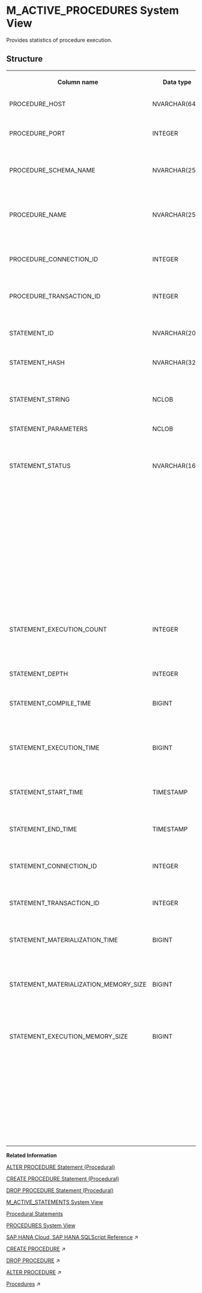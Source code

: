 <!-- loiof3d23305d0dd495590e0061c3546de9a -->

# M\_ACTIVE\_PROCEDURES System View

Provides statistics of procedure execution.



## Structure


<table>
<tr>
<th valign="top">

Column name



</th>
<th valign="top">

Data type



</th>
<th valign="top">

Description



</th>
</tr>
<tr>
<td valign="top">

PROCEDURE\_HOST



</td>
<td valign="top">

NVARCHAR\(64\)



</td>
<td valign="top">

Displays the procedure host.



</td>
</tr>
<tr>
<td valign="top">

PROCEDURE\_PORT



</td>
<td valign="top">

INTEGER



</td>
<td valign="top">

Displays the procedure internal port.



</td>
</tr>
<tr>
<td valign="top">

PROCEDURE\_SCHEMA\_NAME



</td>
<td valign="top">

NVARCHAR\(256\)



</td>
<td valign="top">

Displays the schema name of the stored procedure.



</td>
</tr>
<tr>
<td valign="top">

PROCEDURE\_NAME



</td>
<td valign="top">

NVARCHAR\(256\)



</td>
<td valign="top">

Displays the name of the stored procedure.



</td>
</tr>
<tr>
<td valign="top">

PROCEDURE\_CONNECTION\_ID



</td>
<td valign="top">

INTEGER



</td>
<td valign="top">

Displays the procedure connection ID.



</td>
</tr>
<tr>
<td valign="top">

PROCEDURE\_TRANSACTION\_ID



</td>
<td valign="top">

INTEGER



</td>
<td valign="top">

Displays the procedure transaction ID.



</td>
</tr>
<tr>
<td valign="top">

STATEMENT\_ID



</td>
<td valign="top">

NVARCHAR\(20\)



</td>
<td valign="top">

Displays the ID of the statement.



</td>
</tr>
<tr>
<td valign="top">

STATEMENT\_HASH



</td>
<td valign="top">

NVARCHAR\(32\)



</td>
<td valign="top">

Displays the hash value of the statement.



</td>
</tr>
<tr>
<td valign="top">

STATEMENT\_STRING



</td>
<td valign="top">

NCLOB



</td>
<td valign="top">

Displays the SQL statement string.



</td>
</tr>
<tr>
<td valign="top">

STATEMENT\_PARAMETERS



</td>
<td valign="top">

NCLOB



</td>
<td valign="top">

Displays the statement parameters.



</td>
</tr>
<tr>
<td valign="top">

STATEMENT\_STATUS



</td>
<td valign="top">

NVARCHAR\(16\)



</td>
<td valign="top">

Displays the status of the statement:

-   EXECUTING: the statement is still running
-   COMPLETED: the statement is completed
-   COMPILING: the statement is compiling
-   ABORTED: the statement was aborted



</td>
</tr>
<tr>
<td valign="top">

STATEMENT\_EXECUTION\_COUNT



</td>
<td valign="top">

INTEGER



</td>
<td valign="top">

Displays the count of statement execution.



</td>
</tr>
<tr>
<td valign="top">

STATEMENT\_DEPTH



</td>
<td valign="top">

INTEGER



</td>
<td valign="top">

Displays the statement depth.



</td>
</tr>
<tr>
<td valign="top">

STATEMENT\_COMPILE\_TIME



</td>
<td valign="top">

BIGINT



</td>
<td valign="top">

Displays the elapsed time spent compiling the statement.



</td>
</tr>
<tr>
<td valign="top">

STATEMENT\_EXECUTION\_TIME



</td>
<td valign="top">

BIGINT



</td>
<td valign="top">

Displays the elapsed time spent executing the statement.



</td>
</tr>
<tr>
<td valign="top">

STATEMENT\_START\_TIME



</td>
<td valign="top">

TIMESTAMP



</td>
<td valign="top">

Displays the statement start time.



</td>
</tr>
<tr>
<td valign="top">

STATEMENT\_END\_TIME



</td>
<td valign="top">

TIMESTAMP



</td>
<td valign="top">

Displays the statement end time.



</td>
</tr>
<tr>
<td valign="top">

STATEMENT\_CONNECTION\_ID



</td>
<td valign="top">

INTEGER



</td>
<td valign="top">

Displays the connection ID of the statement.



</td>
</tr>
<tr>
<td valign="top">

STATEMENT\_TRANSACTION\_ID



</td>
<td valign="top">

INTEGER



</td>
<td valign="top">

Displays the transaction ID of the statement.



</td>
</tr>
<tr>
<td valign="top">

STATEMENT\_MATERIALIZATION\_TIME



</td>
<td valign="top">

BIGINT



</td>
<td valign="top">

Displays the internal table materialization time.



</td>
</tr>
<tr>
<td valign="top">

STATEMENT\_MATERIALIZATION\_MEMORY\_SIZE



</td>
<td valign="top">

BIGINT



</td>
<td valign="top">

Displays the memory size, in bytes, of the internal table materialization.



</td>
</tr>
<tr>
<td valign="top">

STATEMENT\_EXECUTION\_MEMORY\_SIZE



</td>
<td valign="top">

BIGINT



</td>
<td valign="top">

Displays the peak amount of memory, in bytes, used for executing each statement inside a procedure. If you are using a distributed execution, shows the sum of local peak memory for multiple servers.



</td>
</tr>
</table>

**Related Information**  


[ALTER PROCEDURE Statement \(Procedural\)](../../010-SQL-Reference/012-SQL-Statements/alter-procedure-statement-procedural-20d0328.md "Alters a procedure or manually triggers a recompilation of a procedure by generating an updated execution plan.")

[CREATE PROCEDURE Statement \(Procedural\)](../../010-SQL-Reference/012-SQL-Statements/create-procedure-statement-procedural-20d4674.md "Creates a procedure that uses the specified programming language.")

[DROP PROCEDURE Statement \(Procedural\)](../../010-SQL-Reference/012-SQL-Statements/drop-procedure-statement-procedural-20d7165.md "Deletes a procedure from the database.")

[M\_ACTIVE\_STATEMENTS System View](m-active-statements-system-view-d20500a.md "Provides a prepared statements list.")

[Procedural Statements](../../010-SQL-Reference/012-SQL-Statements/procedural-statements-20a64c8.md "Procedural statements manage system and user-defined procedures for the SAP HANA database.")

[PROCEDURES System View](../021-System-Views/procedures-system-view-20cc87c.md "Provides information about available stored procedures.")

[SAP HANA Cloud, SAP HANA SQLScript Reference](https://help.sap.com/viewer/d1cb63c8dd8e4c35a0f18aef632687f0/2023_2_QRC/en-US/28f2d64d4fab4e789ee0070be418419d.html "This reference describes how to use the SQL extension SAP HANA SQLScript to embed data-intensive application logic into SAP HANA.") :arrow_upper_right:

[CREATE PROCEDURE](https://help.sap.com/viewer/d1cb63c8dd8e4c35a0f18aef632687f0/2023_2_QRC/en-US/7a2da744ce544db1814a5fff250e99f6.html "You use this SQL statement to create a procedure.") :arrow_upper_right:

[DROP PROCEDURE](https://help.sap.com/viewer/d1cb63c8dd8e4c35a0f18aef632687f0/2023_2_QRC/en-US/5f244d38d5984899ae8263539badf306.html "") :arrow_upper_right:

[ALTER PROCEDURE](https://help.sap.com/viewer/d1cb63c8dd8e4c35a0f18aef632687f0/2023_2_QRC/en-US/042ab4636cf34a9cb88dd61c808861a8.html "") :arrow_upper_right:

[Procedures](https://help.sap.com/viewer/d1cb63c8dd8e4c35a0f18aef632687f0/2023_2_QRC/en-US/d43d91578c3b42b3bacfd89aacf0d62f.html "") :arrow_upper_right:


